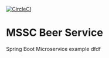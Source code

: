 [![CircleCI](https://circleci.com/gh/damchy/mssc-beer-service.svg?style=svg)](https://circleci.com/gh/damchy/mssc-beer-service)
# MSSC Beer Service

Spring Boot Microservice example
dfdf